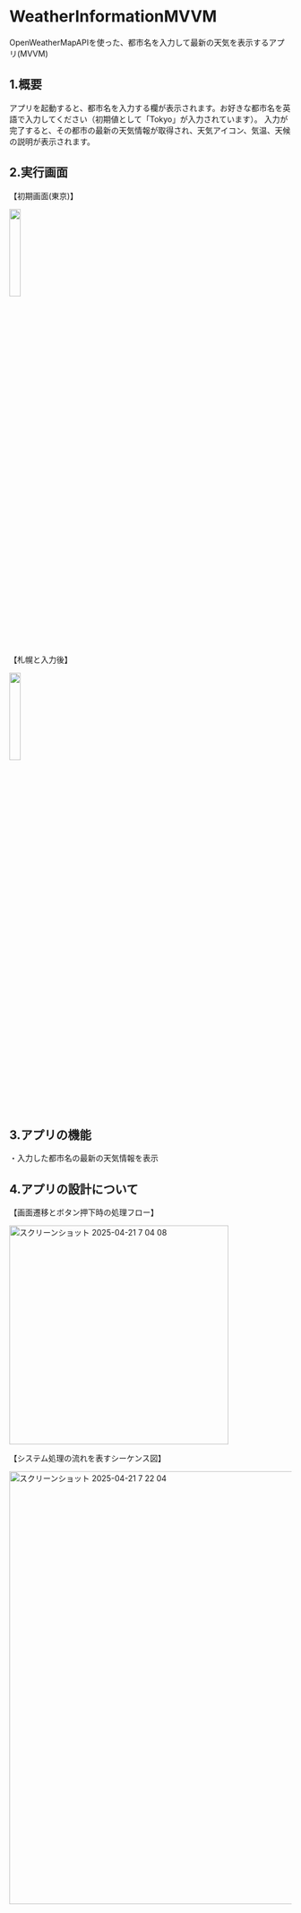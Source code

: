 # WeatherInformationMVVM
OpenWeatherMapAPIを使った、都市名を入力して最新の天気を表示するアプリ(MVVM)

## 1.概要
アプリを起動すると、都市名を入力する欄が表示されます。お好きな都市名を英語で入力してください（初期値として「Tokyo」が入力されています）。
入力が完了すると、その都市の最新の天気情報が取得され、天気アイコン、気温、天候の説明が表示されます。

## 2.実行画面

【初期画面(東京)】

<img src="https://github.com/user-attachments/assets/a392bc1c-e20d-4933-bdc4-cf223371c2df" width="20%">

【札幌と入力後】

<img src="https://github.com/user-attachments/assets/f2ec0e3a-c6e9-4fb7-a435-23fc4ed6f1f6" width="20%">

## 3.アプリの機能
・入力した都市名の最新の天気情報を表示

## 4.アプリの設計について

【画面遷移とボタン押下時の処理フロー】

<img width="391" alt="スクリーンショット 2025-04-21 7 04 08" src="https://github.com/user-attachments/assets/14d5e679-97e7-4d53-93ca-30addf97f50d" />

【システム処理の流れを表すシーケンス図】

<img width="773" alt="スクリーンショット 2025-04-21 7 22 04" src="https://github.com/user-attachments/assets/a548b53d-5d0c-48ad-aef4-fa791ffd9c5b" />


